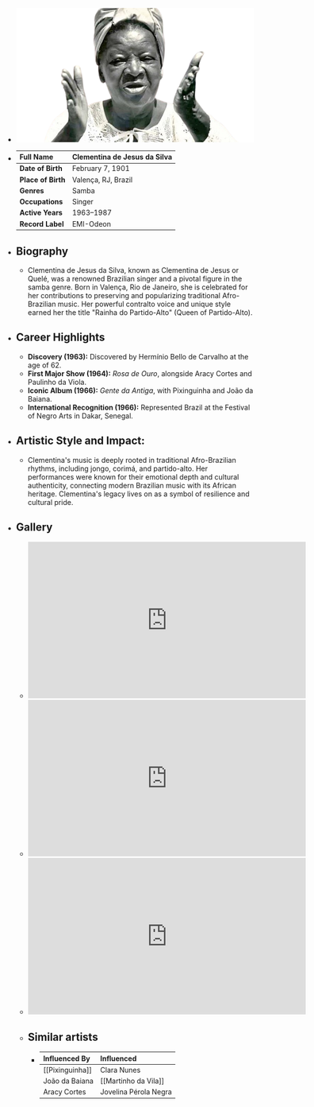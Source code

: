 ---
---



- ![clementina de jesus.png](../assets/clementina_de_jesus_1717738877365_0.png)
- | **Full Name**     | Clementina de Jesus da Silva      |
  |-------------------|------------------------------------|
  | **Date of Birth** | February 7, 1901                   |
  | **Place of Birth**| Valença, RJ, Brazil                |
  | **Genres**        | Samba                              |
  | **Occupations**   | Singer                             |
  | **Active Years**  | 1963–1987                          |
  | **Record Label**  | EMI-Odeon                          |
- ## **Biography**
	- Clementina de Jesus da Silva, known as Clementina de Jesus or Quelé, was a renowned Brazilian singer and a pivotal figure in the samba genre. Born in Valença, Rio de Janeiro, she is celebrated for her contributions to preserving and popularizing traditional Afro-Brazilian music. Her powerful contralto voice and unique style earned her the title "Rainha do Partido-Alto" (Queen of Partido-Alto).
- ## **Career Highlights**
	- **Discovery (1963):** Discovered by Hermínio Bello de Carvalho at the age of 62.
	- **First Major Show (1964):** *Rosa de Ouro*, alongside Aracy Cortes and Paulinho da Viola.
	- **Iconic Album (1966):** *Gente da Antiga*, with Pixinguinha and João da Baiana.
	- **International Recognition (1966):** Represented Brazil at the Festival of Negro Arts in Dakar, Senegal.
- ## **Artistic Style and Impact:**
	- Clementina's music is deeply rooted in traditional Afro-Brazilian rhythms, including jongo, corimá, and partido-alto. Her performances were known for their emotional depth and cultural authenticity, connecting modern Brazilian music with its African heritage. Clementina's legacy lives on as a symbol of resilience and cultural pride.
- ## **Gallery**
	- <iframe width="560" height="315" src="https://www.youtube.com/embed/RQMBOlzajEg?si=0Uggkdicn32mReN2" title="YouTube video player" frameborder="0" allow="accelerometer; autoplay; clipboard-write; encrypted-media; gyroscope; picture-in-picture; web-share" referrerpolicy="strict-origin-when-cross-origin" allowfullscreen></iframe>
	- <iframe width="560" height="315" src="https://www.youtube.com/embed/r3zY7-wJVCc?si=QYlBorpFBZ5UvuS9" title="YouTube video player" frameborder="0" allow="accelerometer; autoplay; clipboard-write; encrypted-media; gyroscope; picture-in-picture; web-share" referrerpolicy="strict-origin-when-cross-origin" allowfullscreen></iframe>
	- <iframe width="560" height="315" src="https://www.youtube.com/embed/HI7-AYGLsqc?si=BNfbw9pZU5-6tU3F" title="YouTube video player" frameborder="0" allow="accelerometer; autoplay; clipboard-write; encrypted-media; gyroscope; picture-in-picture; web-share" referrerpolicy="strict-origin-when-cross-origin" allowfullscreen></iframe>
	- ## Similar artists
		- | Influenced By          | Influenced           |
		  |------------------------|----------------------|
		  | [[Pixinguinha]]        | Clara Nunes          |
		  | João da Baiana     | [[Martinho da Vila]]     |
		  | Aracy Cortes       | Jovelina Pérola Negra|